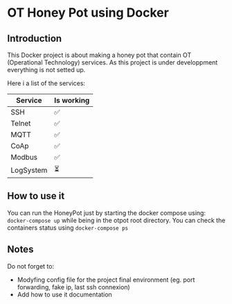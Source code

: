# OT Honey Pot using Docker

## Introduction

This Docker project is about making a honey pot that contain OT (Operational Technology) services.
As this project is under developpment everything is not setted up.

Here i a list of the services: 

| Service | Is working |
| ----------- | ---------- |
| SSH  | ✅ |
| Telnet | ✅ | 
| MQTT | ✅ | 
| CoAp | ✅ | 
| Modbus | ✅ | 
| LogSystem | ⏳ | 

## How to use it 

You can run the HoneyPot just by starting the docker compose using: `docker-compose up` while being in the otpot root directory.
You can check the containers status using `docker-compose ps`

## Notes

Do not forget to:

- Modyfing config file for the project final environment (eg. port forwarding, fake ip, last ssh connexion)
- Add how to use it documentation